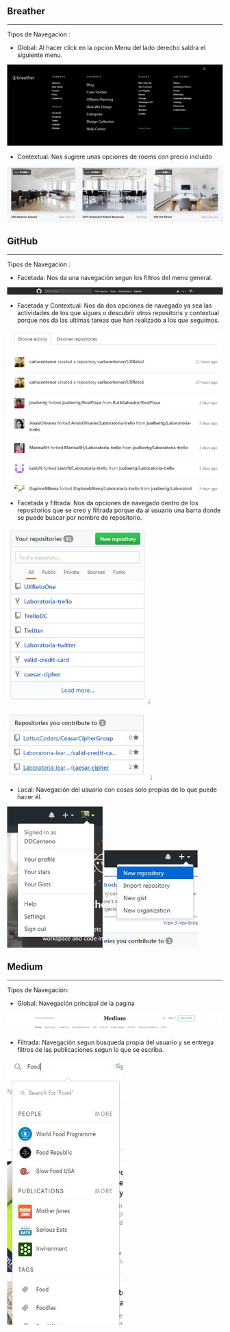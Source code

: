## Breather
___
Tipos de Navegación :
* Global: Al hacer click en la opcion Menu del lado derecho saldra el siguiente menu.

![Global](assets/images/Global.png)

* Contextual: Nos sugiere unas opciones de rooms con precio incluido

![Contextual](assets/images/Contextual.JPG)

## GitHub
___
Tipos de Navegación :
* Facetada: Nos da una navegación segun los filtros del menu general. 

![Facetada](assets/images/Facetada.JPG)

* Facetada y Contextual: Nos da dos opciones de navegado ya sea las actividades de los que sigues o descubrir otros repositoris y contextual porque nos da las ultimas tareas que han realizado a los que seguimos.

![Facetada2](assets/images/FaceFiltra.JPG)

* Facetada y filtrada: Nos da opciones de navegado dentro de los repositorios que se creo y filtrada porque da al usuario una barra donde se puede buscar por nombre de repositorio.

![Facetada](assets/images/FacetadayFiltrada.JPG);

![Filtrada](assets/images/filtrada.JPG);

* Local: Navegación del usuario con cosas solo propias de lo que puede hacer él.

![Local](assets/images/Local.JPG) 
![Local2](assets/images/Local2.JPG)

## Medium
___
Tipos de Navegación:
* Global: Navegación principal de la pagina

![Global](assets/images/GlobalMedium.JPG)

* Filtrada: Navegación segun busqueda propia del usuario y se entrega filtros de las publicaciones segun lo que se escriba.

![Filtrada](assets/images/NavegacionFiltrada.JPG)